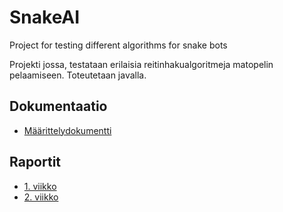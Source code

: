 # SnakeAI
Project for testing different algorithms for snake bots

Projekti jossa, testataan erilaisia reitinhakualgoritmeja matopelin pelaamiseen.
Toteutetaan javalla.

## Dokumentaatio

- [Määrittelydokumentti](https://github.com/ViliLipo/SnakeAI/blob/master/dokumentaatio/maarittely.md)

## Raportit
- [1. viikko](https://github.com/ViliLipo/SnakeAI/blob/master/raportit/viikko1.md)
- [2. viikko](https://github.com/ViliLipo/SnakeAI/blob/master/raportit/viikko2.md)

